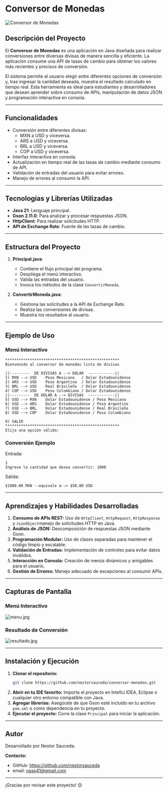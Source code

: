 # Conversor de Monedas

![Conversor de Monedas](https://via.placeholder.com/800x200?text=Conversor+de+Monedas)

## Descripción del Proyecto
El **Conversor de Monedas** es una aplicación en Java diseñada para realizar conversiones entre diversas divisas de manera sencilla y eficiente. La aplicación consume una API de tasas de cambio para obtener los valores más recientes y precisos de conversión.

El sistema permite al usuario elegir entre diferentes opciones de conversión y, tras ingresar la cantidad deseada, muestra el resultado calculado en tiempo real. Esta herramienta es ideal para estudiantes y desarrolladores que desean aprender sobre consumo de APIs, manipulación de datos JSON y programación interactiva en consola.

---

## Funcionalidades
- Conversión entre diferentes divisas:
    - MXN a USD y viceversa.
    - ARS a USD y viceversa.
    - BRL a USD y viceversa.
    - COP a USD y viceversa.
- Interfaz interactiva en consola.
- Actualización en tiempo real de las tasas de cambio mediante consumo de API.
- Validación de entradas del usuario para evitar errores.
- Manejo de errores al consumir la API.

---

## Tecnologías y Librerías Utilizadas
- **Java 21**: Lenguaje principal.
- **Gson 2.11.0**: Para analizar y procesar respuestas JSON.
- **HttpClient**: Para realizar solicitudes HTTP.
- **API de Exchange Rate**: Fuente de las tasas de cambio.

---

## Estructura del Proyecto
1. **Principal.java**:
    - Contiene el flujo principal del programa.
    - Despliega el menú interactivo.
    - Valida las entradas del usuario.
    - Invoca los métodos de la clase `ConvertirMoneda`.

2. **ConvertirMoneda.java**:
    - Gestiona las solicitudes a la API de Exchange Rate.
    - Realiza las conversiones de divisas.
    - Muestra los resultados al usuario.

---

## Ejemplo de Uso
### Menú Interactivo
```
***************************************************
Bienvenido al conversor de monedas lista de divisas

||---------  DE DIVISAS A --> DOLAR  ------------||
1) MXN --> USD    Peso Mexicano   / Dolar Estadounidense
2) ARS --> USD    Peso Argentino  / Dolar Estadounidense
3) BRL --> USD    Real Brasileño  / Dolar Estadounidense
4) COP --> USD    Peso Colombiano / Dolar Estadounidense
||---------  DE DOLAR A --> DIVISAS  ------------||
5) USD --> MXN    Dolar Estadounidense / Peso Mexicano
6) USD --> ARS    Dolar Estadounidense / Peso Argentino
7) USD --> BRL    Dolar Estadounidense / Real Brasileño
8) USD --> COP    Dolar Estadounidense / Peso Colombiano

9) SALIR
***************************************************
Elija una opción válida:
```

### Conversión Ejemplo
Entrada:
```
1
Ingrese la cantidad que desea convertir: 1000
```
Salida:
```
$1000.00 MXN --equivale a--> $50.00 USD
```

---

## Aprendizajes y Habilidades Desarrolladas
1. **Consumo de APIs REST:** Uso de `HttpClient`, `HttpRequest`, `HttpResponse` y `JsonObject`manejo de solicitudes HTTP en Java.
2. **Análisis de JSON:** Descomposición de respuestas JSON mediante Gson.
3. **Programación Modular:** Uso de clases separadas para mantener el código limpio y escalable.
4. **Validación de Entradas:** Implementación de controles para evitar datos inválidos.
5. **Interacción en Consola:** Creación de menús dinámicos y amigables para el usuario.
6. **Gestión de Errores:** Manejo adecuado de excepciones al consumir APIs.

---

## Capturas de Pantalla
### Menú Interactivo
![menu.jpg](com/aluraprojects/img/menu.jpg)

### Resultado de Conversión
![resultado.jpg](com/aluraprojects/img/resultado.jpg)

---

## Instalación y Ejecución
1. **Clonar el repositorio:**
   ```bash
   git clone https://github.com/nestorsauceda/conversor-monedas.git
   ```
2. **Abrir en tu IDE favorito:** Importa el proyecto en IntelliJ IDEA, Eclipse o cualquier otro entorno compatible con Java.
3. **Agregar librerías:** Asegúrate de que Gson esté incluido en tu archivo `pom.xml` o como dependencia en tu proyecto.
4. **Ejecutar el proyecto:** Corre la clase `Principal` para iniciar la aplicación.

---

## Autor
Desarrollado por Nestor Sauceda.

**Contacto:**
- GitHub: https://github.com/nestorsauceda
- email: nasp41@gmail.com

---

¡Gracias por revisar este proyecto! 😊

